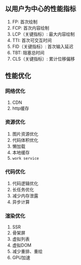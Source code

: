 ## 以用户为中心的性能指标
1. FP: 首次绘制
2. FCP: 首次内容绘制
3. LCP（关键指标）: 最大内容绘制
4. TTI: 首次可交互时间
5. FID（关键指标）: 首次输入延迟
6. TBT: 阻塞总时间
7. CLS（关键指标）: 累计位移偏移

## 性能优化
### 网络优化
1. CDN
2. http缓存
### 资源优化
1. 图片资源优化
2. 代码体积优化
3. 懒加载
4. 本地缓存
5. `work service`
### 代码优化
1. 代码逻辑优化
2. 长任务优化
3. 减少内存泄露
4. 异步计算
### 渲染优化
1. SSR
2. 骨架屏
3. 虚拟列表
4. 虚拟DOM
5. 减少重排、重绘
6. GPU加速
